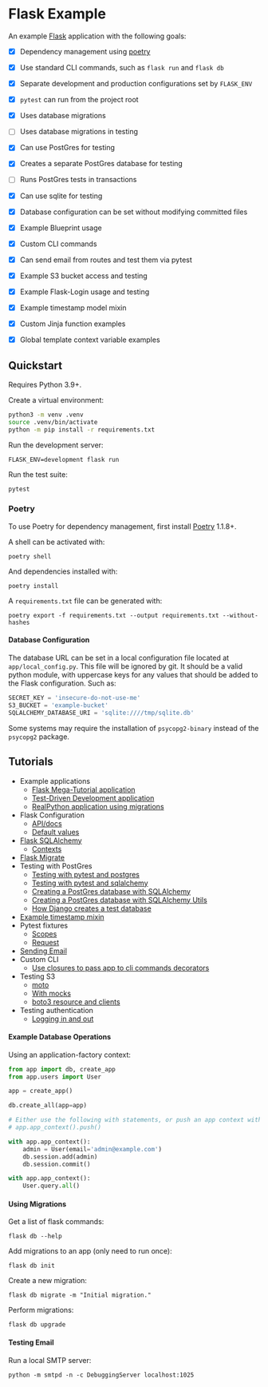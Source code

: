 Flask Example
====

An example [Flask](https://flask.palletsprojects.com/en/2.0.x/) application with the following goals:

- [X] Dependency management using [poetry](https://python-poetry.org)
- [X] Use standard CLI commands, such as `flask run` and `flask db`
- [X] Separate development and production configurations set by `FLASK_ENV`
- [x] `pytest` can run from the project root
- [x] Uses database migrations
- [ ] Uses database migrations in testing
- [x] Can use PostGres for testing
- [x] Creates a separate PostGres database for testing
- [ ] Runs PostGres tests in transactions
- [X] Can use sqlite for testing
- [X] Database configuration can be set without modifying committed files
- [X] Example Blueprint usage
- [X] Custom CLI commands
- [X] Can send email from routes and test them via pytest
- [X] Example S3 bucket access and testing
- [X] Example Flask-Login usage and testing
- [X] Example timestamp model mixin
- [X] Custom Jinja function examples
- [X] Global template context variable examples


## Quickstart

Requires Python 3.9+.

Create a virtual environment:

```sh
python3 -m venv .venv
source .venv/bin/activate
python -m pip install -r requirements.txt
```

Run the development server:

    FLASK_ENV=development flask run


Run the test suite:

    pytest


### Poetry

To use Poetry for dependency management, first install [Poetry](https://python-poetry.org/docs/master/#installation) 1.1.8+.

A shell can be activated with:

    poetry shell

And dependencies installed with:

    poetry install

A `requirements.txt` file can be generated with:

    poetry export -f requirements.txt --output requirements.txt --without-hashes


#### Database Configuration

The database URL can be set in a local configuration file located at `app/local_config.py`. This file will be ignored by git. It should be a valid python module, with uppercase keys for any values that should be added to the Flask configuration. Such as:

```py
SECRET_KEY = 'insecure-do-not-use-me'
S3_BUCKET = 'example-bucket'
SQLALCHEMY_DATABASE_URI = 'sqlite:////tmp/sqlite.db'
```

Some systems may require the installation of `psycopg2-binary` instead of the `psycopg2` package.


## Tutorials

* Example applications
  - [Flask Mega-Tutorial application](https://github.com/miguelgrinberg/microblog)
  - [Test-Driven Development application](https://github.com/mjhea0/flaskr-tdd)
  - [RealPython application using migrations](https://realpython.com/flask-by-example-part-2-postgres-sqlalchemy-and-alembic/)
* Flask Configuration
  - [API/docs](https://flask.palletsprojects.com/en/2.0.x/config/)
  - [Default values](https://github.com/pallets/flask/blob/main/src/flask/app.py#L323)
* [Flask SQLAlchemy](https://flask-sqlalchemy.palletsprojects.com/en/2.x/)
  - [Contexts](https://flask-sqlalchemy.palletsprojects.com/en/2.x/contexts/)
* [Flask Migrate](https://flask-migrate.readthedocs.io/en/latest/)
* Testing with PostGres
  - [Testing with pytest and postgres](http://alexmic.net/flask-sqlalchemy-pytest/)
  - [Testing with pytest and sqlalchemy](https://xvrdm.github.io/2017/07/03/testing-flask-sqlalchemy-database-with-pytest/)
  - [Creating a PostGres database with SQLAlchemy](https://stackoverflow.com/a/8977109/868330)
  - [Creating a PostGres database with SQLAlchemy Utils](https://github.com/kvesteri/sqlalchemy-utils)
  - [How Django creates a test database](https://github.com/django/django/blob/ca9872905559026af82000e46cde6f7dedc897b6/django/db/backends/base/creation.py)
* [Example timestamp mixin](https://flask-sqlalchemy.palletsprojects.com/en/2.x/customizing/#model-mixins)
* Pytest fixtures
  - [Scopes](https://docs.pytest.org/en/6.2.x/fixture.html#fixture-scopes)
  - [Request](https://medium.com/opsops/deepdive-into-pytest-parametrization-cb21665c05b9)
* [Sending Email](https://pythonhosted.org/Flask-Mail/)
* Custom CLI
  - [Use closures to pass app to cli commands decorators](https://github.com/miguelgrinberg/microblog/blob/main/app/cli.py)
* Testing S3
  - [moto](https://github.com/spulec/moto)
  - [With mocks](https://www.sanjaysiddhanti.com/2020/04/08/s3testing/)
  - [boto3 resource and clients](https://www.learnaws.org/2021/02/24/boto3-resource-client/)
* Testing authentication
  - [Logging in and out](https://flask.palletsprojects.com/en/2.0.x/testing/#logging-in-and-out)


#### Example Database Operations

Using an application-factory context:

```py
from app import db, create_app
from app.users import User

app = create_app()

db.create_all(app=app)

# Either use the following with statements, or push an app context with:
# app.app_context().push()

with app.app_context():
    admin = User(email='admin@example.com')
    db.session.add(admin)
    db.session.commit()

with app.app_context():
    User.query.all()
```


#### Using Migrations

Get a list of flask commands:

    flask db --help

Add migrations to an app (only need to run once):

    flask db init

Create a new migration:

    flask db migrate -m "Initial migration."

Perform migrations:

    flask db upgrade


#### Testing Email

Run a local SMTP server:

    python -m smtpd -n -c DebuggingServer localhost:1025
